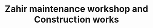 ---
title: "Zahir maintenance workshop and Construction works"
url: /karachi/zahir-maintenance-workshop-and-construction-works/
shop: shop
---